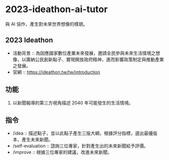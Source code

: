 # 2023-ideathon-ai-tutor

與 AI 協作，產生對未來世界想像的樣貌。

## 2023 Ideathon
- 活動背景 :: 為因應國家數位產業未來發展，邀請全民參與未來生活情境之想像，以廣納公民創新點子、實現開放政府精神，進而影響政策制定與推動產業之發展。
- 官網 :: https://ideathon.tw/tw/introduction

## 功能
1. 以新聞報導的第三方視角描述 2040 年可能發生的生活情境。

## 指令
- /idea :: 描述點子，並以此點子產生三版大綱，根據評分指標，選出最優版本，產生未來新聞。
- /self-evaluation  :: 諮詢三位專家，針對產生出的未來新聞給予評價。
- /improve :: 根據三位專家的建議，改進未來新聞。
